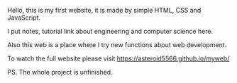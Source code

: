 

Hello, this is my first website, it is made by simple HTML, CSS and JavaScript.

I put notes, tutorial link about engineering and computer science here. 

Also this web is a place where I try new functions about web development. 

To watch the full website please visit https://asteroid5566.github.io/myweb/


PS. The whole project is unfinished.